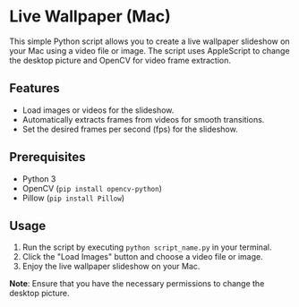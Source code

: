 # Live Wallpaper (Mac)

This simple Python script allows you to create a live wallpaper slideshow on your Mac using a video file or image. The script uses AppleScript to change the desktop picture and OpenCV for video frame extraction.

## Features
- Load images or videos for the slideshow.
- Automatically extracts frames from videos for smooth transitions.
- Set the desired frames per second (fps) for the slideshow.

## Prerequisites
- Python 3
- OpenCV (`pip install opencv-python`)
- Pillow (`pip install Pillow`)

## Usage
1. Run the script by executing `python script_name.py` in your terminal.
2. Click the "Load Images" button and choose a video file or image.
3. Enjoy the live wallpaper slideshow on your Mac.

**Note**: Ensure that you have the necessary permissions to change the desktop picture.
